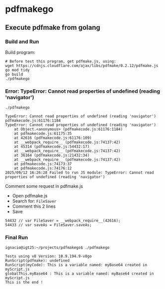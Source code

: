 # pdfmakego

## Execute pdfmake from golang

### Build and Run

Build program:
```
# Before test this program, get pdfmake.js, using:
wget https://cdnjs.cloudflare.com/ajax/libs/pdfmake/0.2.12/pdfmake.js
go mod tidy
go build
./pdfmakego

```

### Error: TypeError: Cannot read properties of undefined (reading 'navigator')
```
./pdfmakego

TypeError: Cannot read properties of undefined (reading 'navigator')
pdfmakecode.js:61176:1184
TypeError: Cannot read properties of undefined (reading 'navigator')
    at Object.<anonymous> (pdfmakecode.js:61176:1184)
    at pdfmakecode.js:61175:35
    at 42616 (pdfmakecode.js:61176:109)
    at __webpack_require__ (pdfmakecode.js:74137:42)
    at 45314 (pdfmakecode.js:54432:17)
    at __webpack_require__ (pdfmakecode.js:74137:42)
    at 36164 (pdfmakecode.js:21432:34)
    at __webpack_require__ (pdfmakecode.js:74137:42)
    at pdfmakecode.js:74173:37
    at pdfmakecode.js:74176:12
2025/09/12 16:26:28 Failed to run JS module: TypeError: Cannot read properties of undefined (reading 'navigator')

```

Comment some request in pdfmake.js
- Open pdfmake.js
- Search for: ```FileSaver```
- Comment this 2 lines
- Save
```
54432 // var FileSaver = __webpack_require__(42616);
54433 // var saveAs = FileSaver.saveAs;
```

### Final Run
```
ignacio@igt25:~/projects/pdfmakego$ ./pdfmakego

Tests using v8 Version: 10.9.194.9-v8go
RunScript(pdfmake): undefined
RunScript(myCode): This is a variable named: myBase64 created in myScript.js
globalThis.myBase64 : This is a variable named: myBase64 created in myScript.js
This is the end !

```